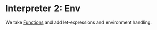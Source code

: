 # Interpreter 2: Env

We take [Functions](../functions/) and add let-expressions and environment
handling.
